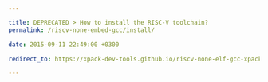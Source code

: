 ```yaml
---

title: DEPRECATED > How to install the RISC-V toolchain?
permalink: /riscv-none-embed-gcc/install/

date: 2015-09-11 22:49:00 +0300

redirect_to: https://xpack-dev-tools.github.io/riscv-none-elf-gcc-xpack/docs/install/

---
```

